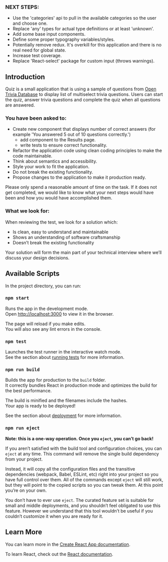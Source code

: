 ### NEXT STEPS:

- Use the 'categories' api to pull in the available categories so the user and choose one.
- Replace 'any' types for actual type definitions or at least 'unknown'.
- Add some base input components.
- Define some proper typography variables/styles.
- Potentially remove redux. It's overkill for this application and there is no real need for global state.
- Increase test coverage.
- Replace 'React-select' package for custom input (throws warnings).

## Introduction

Quiz is a small application that is using a sample of questions from [Open Trivia Database](https://opentdb.com/) to display list of multiselect trivia questions. Users can start the quiz, answer trivia questions and complete the quiz when all questions are answered.

### You have been asked to:

- Create new component that displays number of correct answers (for example 'You answered 5 out of 10 questions correctly.')
  - add component to the Results page.
  - write tests to ensure correct functionality.
- Refactor the application code using clean coding principles to make the code maintainable.
- Think about semantics and accessibility.
- Style your work to fit the application.
- Do not break the existing functionality.
- Propose changes to the application to make it production ready.

Please only spend a reasonable amount of time on the task. If it does not get completed, we would
like to know what your next steps would have been and how you would have accomplished them.

### What we look for:

When reviewing the test, we look for a solution which:

- Is clean, easy to understand and maintainable
- Shows an understanding of software craftsmanship
- Doesn’t break the existing functionality

Your solution will form the main part of your technical interview where we’ll discuss your design decisions.

## Available Scripts

In the project directory, you can run:

### `npm start`

Runs the app in the development mode.<br />
Open [http://localhost:3000](http://localhost:3000) to view it in the browser.

The page will reload if you make edits.<br />
You will also see any lint errors in the console.

### `npm test`

Launches the test runner in the interactive watch mode.<br />
See the section about [running tests](https://facebook.github.io/create-react-app/docs/running-tests) for more information.

### `npm run build`

Builds the app for production to the `build` folder.<br />
It correctly bundles React in production mode and optimizes the build for the best performance.

The build is minified and the filenames include the hashes.<br />
Your app is ready to be deployed!

See the section about [deployment](https://facebook.github.io/create-react-app/docs/deployment) for more information.

### `npm run eject`

**Note: this is a one-way operation. Once you `eject`, you can’t go back!**

If you aren’t satisfied with the build tool and configuration choices, you can `eject` at any time. This command will remove the single build dependency from your project.

Instead, it will copy all the configuration files and the transitive dependencies (webpack, Babel, ESLint, etc) right into your project so you have full control over them. All of the commands except `eject` will still work, but they will point to the copied scripts so you can tweak them. At this point you’re on your own.

You don’t have to ever use `eject`. The curated feature set is suitable for small and middle deployments, and you shouldn’t feel obligated to use this feature. However we understand that this tool wouldn’t be useful if you couldn’t customize it when you are ready for it.

## Learn More

You can learn more in the [Create React App documentation](https://facebook.github.io/create-react-app/docs/getting-started).

To learn React, check out the [React documentation](https://reactjs.org/).
